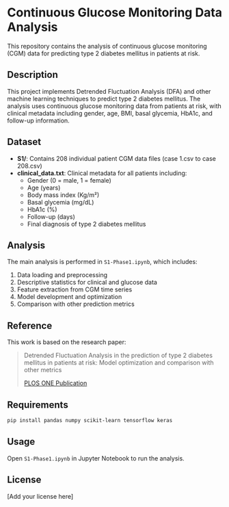 # Continuous Glucose Monitoring Data Analysis

This repository contains the analysis of continuous glucose monitoring (CGM) data for predicting type 2 diabetes mellitus in patients at risk.

## Description

This project implements Detrended Fluctuation Analysis (DFA) and other machine learning techniques to predict type 2 diabetes mellitus. The analysis uses continuous glucose monitoring data from patients at risk, with clinical metadata including gender, age, BMI, basal glycemia, HbA1c, and follow-up information.

## Dataset

- **S1/**: Contains 208 individual patient CGM data files (case 1.csv to case 208.csv)
- **clinical_data.txt**: Clinical metadata for all patients including:
  - Gender (0 = male, 1 = female)
  - Age (years)
  - Body mass index (Kg/m²)
  - Basal glycemia (mg/dL)
  - HbA1c (%)
  - Follow-up (days)
  - Final diagnosis of type 2 diabetes mellitus

## Analysis

The main analysis is performed in `S1-Phase1.ipynb`, which includes:

1. Data loading and preprocessing
2. Descriptive statistics for clinical and glucose data
3. Feature extraction from CGM time series
4. Model development and optimization
5. Comparison with other prediction metrics

## Reference

This work is based on the research paper:
> Detrended Fluctuation Analysis in the prediction of type 2 diabetes mellitus in patients at risk: Model optimization and comparison with other metrics
> 
> [PLOS ONE Publication](https://journals.plos.org/plosone/article?id=10.1371/journal.pone.0225817)

## Requirements

```bash
pip install pandas numpy scikit-learn tensorflow keras
```

## Usage

Open `S1-Phase1.ipynb` in Jupyter Notebook to run the analysis.

## License

[Add your license here]
